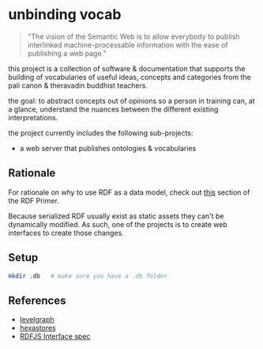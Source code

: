 # unbinding vocab

> "The vision of the Semantic Web is to allow everybody to publish interlinked machine-processable information with the ease of publishing a web page."

this project is a collection of software & documentation that supports the building of vocabularies of useful ideas, concepts and categories from the pali canon & theravadin buddhist teachers.

the goal: to abstract concepts out of opinions so a person in training can, at a glance, understand the nuances between the different existing interpretations.

the project currently includes the following sub-projects:
- a web server that publishes ontologies & vocabularies

## Rationale

For rationale on why to use RDF as a data model, check out [this](https://www.w3.org/TR/rdf11-primer/#section-use-cases) section of the RDF Primer.

Because serialized RDF usually exist as static assets they can't be dynamically modified. As such, one of the projects is to create web interfaces to create those changes.

## Setup

```bash
mkdir .db   # make sure you have a .db folder
```

## References

- [levelgraph](http://nodejsconfit.levelgraph.io/)
- [hexastores](http://people.csail.mit.edu/tdanford/6830papers/weiss-hexastore.pdf)
- [RDFJS Interface spec](https://github.com/rdfjs/representation-task-force/blob/master/interface-spec.md)

